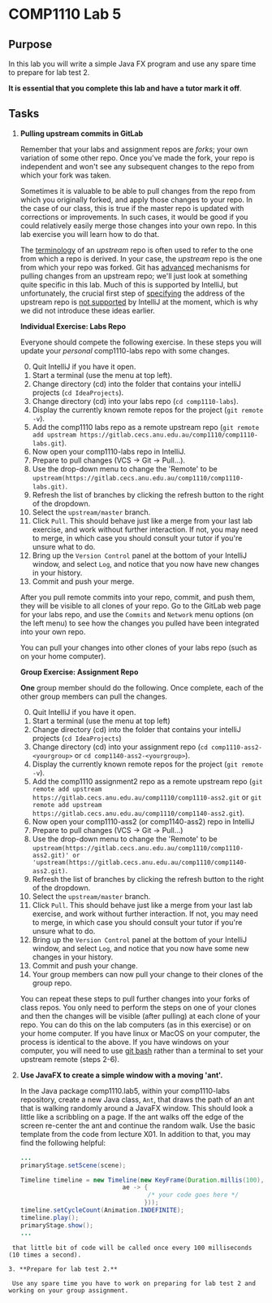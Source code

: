 # COMP1110 Lab 5

## Purpose

In this lab you will write a simple Java FX program and use any spare time to prepare for lab test 2.

**It is essential that you complete this lab and have a tutor mark it off**.

## Tasks

1.  **Pulling upstream commits in GitLab**

	Remember that your labs and assignment repos are *forks*; your own variation of some other repo.   Once you've made the fork, your repo is independent and won't see any subsequent changes to the repo from which your fork was taken.

	Sometimes it is valuable to be able to pull changes from the repo from which you originally forked, and apply those changes to your repo.   In the case of our class, this is true if the master repo is updated with corrections or improvements.  In such cases, it would be good if you could relatively easily merge those changes into your own repo.   In this lab exercise you will learn how to do that.

	The [terminology](http://stackoverflow.com/questions/2739376/definition-of-downstream-and-upstream) of an *upstream* repo is often used to refer to the one from which a repo is derived.   In your case, the *upstream* repo is the one from which your repo was forked.  Git has [advanced](https://git-scm.com/book/en/v2/Git-Basics-Working-with-Remotes) mechanisms for pulling changes from an upstream repo; we'll just look at something quite specific in this lab.   Much of this is supported by IntelliJ, but unfortunately, the crucial first step of [specifying](https://git-scm.com/book/en/v2/Git-Basics-Working-with-Remotes#Adding-Remote-Repositories) the address of the upstream repo is [not supported](https://youtrack.jetbrains.com/oauth?state=%2Fissue%2FIDEA-87099) by IntelliJ at the moment, which is why we did not introduce these ideas earlier.

	**Individual Exercise: Labs Repo**

	Everyone should compete the following exercise.   In these steps you will update your *personal* comp1110-labs repo with some changes.

	0. Quit IntelliJ if you have it open.
	1. Start a terminal (use the menu at top left).
	2. Change directory (cd) into the folder that contains your intelliJ projects (`cd IdeaProjects`).
	3. Change directory (cd) into your labs repo (`cd comp1110-labs`).
	4. Display the currently known remote repos for the project (`git remote -v`).
	5. Add the comp1110 labs repo as a remote upstream repo (`git remote add upstream https://gitlab.cecs.anu.edu.au/comp1110/comp1110-labs.git`).
	6. Now open your comp1110-labs repo in IntelliJ.
	7. Prepare to pull changes (VCS -> Git -> Pull...).
	8. Use the drop-down menu to change the 'Remote' to be `upstream(https://gitlab.cecs.anu.edu.au/comp1110/comp1110-labs.git)`.
	9. Refresh the list of branches by clicking the refresh button to the right of the dropdown.
	10. Select the `upstream/master` branch.
	11. Click `Pull`.  This should behave just like a merge from your last lab exercise, and work without further interaction.   If not, you may need to merge, in which case you should consult your tutor if you're unsure what to do.
	12. Bring up the `Version Control` panel at the bottom of your IntelliJ window, and select `Log`, and notice that you now have new changes in your history.
	13. Commit and push your merge.

	After you pull remote commits into your repo, commit, and push them, they will be visible to all clones of your repo.   Go to the GitLab web page for your labs repo, and use the `Commits` and `Network` menu options (on the left menu) to see how the changes you pulled have been integrated into your own repo.

	You can pull your changes into other clones of your labs repo (such as on your home computer).

	**Group Exercise: Assignment Repo**

	**One** group member should do the following.   Once complete, each of the other group members can pull the changes.

	0. Quit IntelliJ if you have it open.
	1. Start a terminal (use the menu at top left)
	2. Change directory (cd) into the folder that contains your intelliJ projects (`cd IdeaProjects`)
	3. Change directory (cd) into your assignment repo (`cd comp1110-ass2-<yourgroup>` or `cd comp1140-ass2-<yourgroup>`).
	4. Display the currently known remote repos for the project (`git remote -v`).
	5. Add the comp1110 assignment2 repo as a remote upstream repo (`git remote add upstream https://gitlab.cecs.anu.edu.au/comp1110/comp1110-ass2.git` or `git remote add upstream https://gitlab.cecs.anu.edu.au/comp1110/comp1140-ass2.git`).
	6. Now open your comp1110-ass2 (or comp1140-ass2) repo in IntelliJ
	7. Prepare to pull changes (VCS -> Git -> Pull...)
	8. Use the drop-down menu to change the 'Remote' to be `upstream(https://gitlab.cecs.anu.edu.au/comp1110/comp1110-ass2.git)' or 'upstream(https://gitlab.cecs.anu.edu.au/comp1110/comp1140-ass2.git)`.
	9. Refresh the list of branches by clicking the refresh button to the right of the dropdown.
	10. Select the `upstream/master` branch.
	11. Click `Pull`.  This should behave just like a merge from your last lab exercise, and work without further interaction.   If not, you may need to merge, in which case you should consult your tutor if you're unsure what to do.
	12. Bring up the `Version Control` panel at the bottom of your IntelliJ window, and select `Log`, and notice that you now have some new changes in your history.
	13. Commit and push your change.
	14. Your group members can now pull your change to their clones of the group repo.


	You can repeat these steps to pull further changes into your forks of class repos.   You only need to perform the steps on one of your clones and then the changes will be visible (after pulling) at each clone of your repo.   You can do this on the lab computers (as in this exercise) or on your home computer.   If you have linux or MacOS on your computer, the process is identical to the above.   If you have windows on your computer, you will need to use [git bash](https://git-for-windows.github.io) rather than a terminal to set your upstream remote (steps 2-6).


2.  **Use JavaFX to create a simple window with a moving 'ant'.**

    In the Java package comp1110.lab5, within your comp1110-labs repository, create a new Java class, `Ant`, that draws the path of an ant that is walking randomly around a JavaFX window. This should look a little like a scribbling on a page. If the ant walks off the edge of the screen re-center the ant and continue the random walk. Use the basic template from the code from lecture X01. In addition to that, you may find the following helpful:
    ````java
    ...
    primaryStage.setScene(scene);
    
    Timeline timeline = new Timeline(new KeyFrame(Duration.millis(100),
                                ae -> {
                                       /* your code goes here */
                                      }));
    timeline.setCycleCount(Animation.INDEFINITE);
    timeline.play();
    primaryStage.show();
    ...
   ````
    that little bit of code will be called once every 100 milliseconds (10 times a second).

3. **Prepare for lab test 2.**

    Use any spare time you have to work on preparing for lab test 2 and working on your group assignment.
